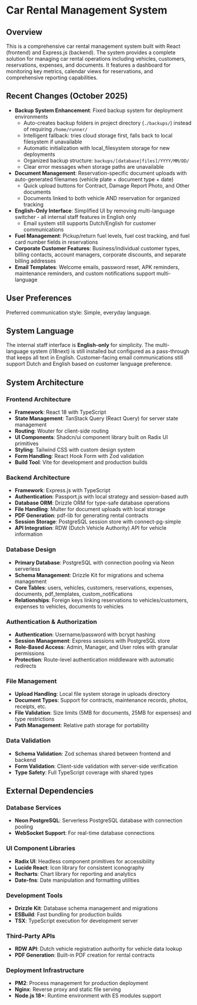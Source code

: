 # Car Rental Management System

## Overview

This is a comprehensive car rental management system built with React (frontend) and Express.js (backend). The system provides a complete solution for managing car rental operations including vehicles, customers, reservations, expenses, and documents. It features a dashboard for monitoring key metrics, calendar views for reservations, and comprehensive reporting capabilities.

## Recent Changes (October 2025)

- **Backup System Enhancement**: Fixed backup system for deployment environments
  - Auto-creates backup folders in project directory (`./backups/`) instead of requiring `/home/runner/`
  - Intelligent fallback: tries cloud storage first, falls back to local filesystem if unavailable
  - Automatic initialization with local_filesystem storage for new deployments
  - Organized backup structure: `backups/[database|files]/YYYY/MM/DD/`
  - Clear error messages when storage paths are unavailable
- **Document Management**: Reservation-specific document uploads with auto-generated filenames (vehicle plate + document type + date)
  - Quick upload buttons for Contract, Damage Report Photo, and Other documents
  - Documents linked to both vehicle AND reservation for organized tracking
- **English-Only Interface**: Simplified UI by removing multi-language switcher - all internal staff features in English only
  - Email system still supports Dutch/English for customer communications
- **Fuel Management**: Pickup/return fuel levels, fuel cost tracking, and fuel card number fields in reservations
- **Corporate Customer Features**: Business/individual customer types, billing contacts, account managers, corporate discounts, and separate billing addresses
- **Email Templates**: Welcome emails, password reset, APK reminders, maintenance reminders, and custom notifications support multi-language

## User Preferences

Preferred communication style: Simple, everyday language.

## System Language

The internal staff interface is **English-only** for simplicity. The multi-language system (i18next) is still installed but configured as a pass-through that keeps all text in English. Customer-facing email communications still support Dutch and English based on customer language preference.

## System Architecture

### Frontend Architecture
- **Framework**: React 18 with TypeScript
- **State Management**: TanStack Query (React Query) for server state management
- **Routing**: Wouter for client-side routing
- **UI Components**: Shadcn/ui component library built on Radix UI primitives
- **Styling**: Tailwind CSS with custom design system
- **Form Handling**: React Hook Form with Zod validation
- **Build Tool**: Vite for development and production builds

### Backend Architecture
- **Framework**: Express.js with TypeScript
- **Authentication**: Passport.js with local strategy and session-based auth
- **Database ORM**: Drizzle ORM for type-safe database operations
- **File Handling**: Multer for document uploads with local storage
- **PDF Generation**: pdf-lib for generating rental contracts
- **Session Storage**: PostgreSQL session store with connect-pg-simple
- **API Integration**: RDW (Dutch Vehicle Authority) API for vehicle information

### Database Design
- **Primary Database**: PostgreSQL with connection pooling via Neon serverless
- **Schema Management**: Drizzle Kit for migrations and schema management
- **Core Tables**: users, vehicles, customers, reservations, expenses, documents, pdf_templates, custom_notifications
- **Relationships**: Foreign keys linking reservations to vehicles/customers, expenses to vehicles, documents to vehicles

### Authentication & Authorization
- **Authentication**: Username/password with bcrypt hashing
- **Session Management**: Express sessions with PostgreSQL store
- **Role-Based Access**: Admin, Manager, and User roles with granular permissions
- **Protection**: Route-level authentication middleware with automatic redirects

### File Management
- **Upload Handling**: Local file system storage in uploads directory
- **Document Types**: Support for contracts, maintenance records, photos, receipts, etc.
- **File Validation**: Size limits (5MB for documents, 25MB for expenses) and type restrictions
- **Path Management**: Relative path storage for portability

### Data Validation
- **Schema Validation**: Zod schemas shared between frontend and backend
- **Form Validation**: Client-side validation with server-side verification
- **Type Safety**: Full TypeScript coverage with shared types

## External Dependencies

### Database Services
- **Neon PostgreSQL**: Serverless PostgreSQL database with connection pooling
- **WebSocket Support**: For real-time database connections

### UI Component Libraries
- **Radix UI**: Headless component primitives for accessibility
- **Lucide React**: Icon library for consistent iconography
- **Recharts**: Chart library for reporting and analytics
- **Date-fns**: Date manipulation and formatting utilities

### Development Tools
- **Drizzle Kit**: Database schema management and migrations
- **ESBuild**: Fast bundling for production builds
- **TSX**: TypeScript execution for development server

### Third-Party APIs
- **RDW API**: Dutch vehicle registration authority for vehicle data lookup
- **PDF Generation**: Built-in PDF creation for rental contracts

### Deployment Infrastructure
- **PM2**: Process management for production deployment
- **Nginx**: Reverse proxy and static file serving
- **Node.js 18+**: Runtime environment with ES modules support